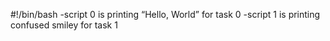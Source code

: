 #!/bin/bash
-script 0 is printing “Hello, World” for task 0
-script 1 is printing confused smiley for task 1
